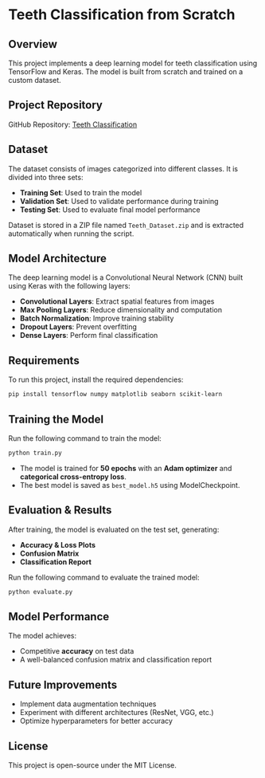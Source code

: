 # Teeth Classification from Scratch

## Overview
This project implements a deep learning model for teeth classification using TensorFlow and Keras. The model is built from scratch and trained on a custom dataset.

## Project Repository
GitHub Repository: [Teeth Classification](https://github.com/ahmedmohamedabdelsalam/-Teeth-Classification)

## Dataset
The dataset consists of images categorized into different classes. It is divided into three sets:
- **Training Set**: Used to train the model
- **Validation Set**: Used to validate performance during training
- **Testing Set**: Used to evaluate final model performance

Dataset is stored in a ZIP file named `Teeth_Dataset.zip` and is extracted automatically when running the script.

## Model Architecture
The deep learning model is a Convolutional Neural Network (CNN) built using Keras with the following layers:
- **Convolutional Layers**: Extract spatial features from images
- **Max Pooling Layers**: Reduce dimensionality and computation
- **Batch Normalization**: Improve training stability
- **Dropout Layers**: Prevent overfitting
- **Dense Layers**: Perform final classification

## Requirements
To run this project, install the required dependencies:
```bash
pip install tensorflow numpy matplotlib seaborn scikit-learn
```

## Training the Model
Run the following command to train the model:
```bash
python train.py
```
- The model is trained for **50 epochs** with an **Adam optimizer** and **categorical cross-entropy loss**.
- The best model is saved as `best_model.h5` using ModelCheckpoint.

## Evaluation & Results
After training, the model is evaluated on the test set, generating:
- **Accuracy & Loss Plots**
- **Confusion Matrix**
- **Classification Report**

Run the following command to evaluate the trained model:
```bash
python evaluate.py
```

## Model Performance
The model achieves:
- Competitive **accuracy** on test data
- A well-balanced confusion matrix and classification report

## Future Improvements
- Implement data augmentation techniques
- Experiment with different architectures (ResNet, VGG, etc.)
- Optimize hyperparameters for better accuracy

## License
This project is open-source under the MIT License.

